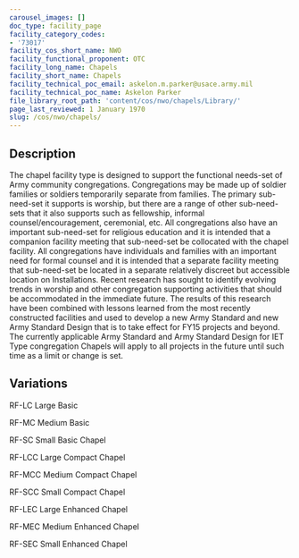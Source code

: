 ```yaml
---
carousel_images: []
doc_type: facility_page
facility_category_codes:
- '73017'
facility_cos_short_name: NWO
facility_functional_proponent: OTC
facility_long_name: Chapels
facility_short_name: Chapels
facility_technical_poc_email: askelon.m.parker@usace.army.mil
facility_technical_poc_name: Askelon Parker
file_library_root_path: 'content/cos/nwo/chapels/Library/'
page_last_reviewed: 1 January 1970
slug: /cos/nwo/chapels/
---
```




## Description

The chapel facility type is designed to support the functional needs-set of Army community congregations. Congregations may be made up of soldier families or soldiers temporarily separate from families. The primary sub-need-set it supports is worship, but there are a range of other sub-need-sets that it also supports such as fellowship, informal counsel/encouragement, ceremonial, etc.
All congregations also have an important sub-need-set for religious education and it is intended that a companion facility meeting that sub-need-set be collocated with the chapel facility.
All congregations have individuals and families with an important need for formal counsel and it is intended that a separate facility meeting that sub-need-set be located in a separate relatively discreet but accessible location on Installations.
Recent research has sought to identify evolving trends in worship and other congregation supporting activities that should be accommodated in the immediate future. The results of this research have been combined with lessons learned from the most recently constructed facilities and used to develop a new Army Standard and new Army Standard Design that is to take effect for FY15 projects and beyond.
The currently applicable Army Standard and Army Standard Design for IET Type congregation Chapels will apply to all projects in the future until such time as a limit or change is set.

## Variations

RF-LC Large Basic

RF-MC Medium Basic

RF-SC Small Basic Chapel

RF-LCC Large Compact Chapel

RF-MCC Medium Compact Chapel

RF-SCC Small Compact Chapel

RF-LEC Large Enhanced Chapel

RF-MEC Medium Enhanced Chapel

RF-SEC Small Enhanced Chapel